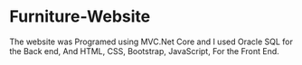 # Furniture-Website
The website was Programed using MVC.Net Core and I used Oracle SQL for the Back end, And HTML, CSS, Bootstrap, JavaScript, For the Front End.
